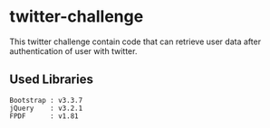 # twitter-challenge

This twitter challenge contain code that can retrieve user data after authentication of user with twitter.


## Used Libraries

	Bootstrap : v3.3.7
	jQuery    : v3.2.1
	FPDF 	  : v1.81
	
	